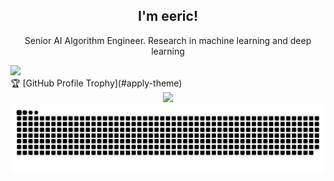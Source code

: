 <p align="center">
  <h2 align="center">I'm eeric!</h2>
</p>
<p align="center">
  Senior AI Algorithm Engineer. Research in machine learning and deep learning
</p>
<div align="left"> <img src="https://visitor-badge.glitch.me/badge?page_id=eeric" /> </div>
🏆 [GitHub Profile Trophy](#apply-theme)

<div align="center"> <img src="https://github-profile-trophy.vercel.app/?username=eeric&row=1&theme=discord&margin-w=10" /> </div>
<img src="https://github.com/eeric/Pedestrian-detection-paper-list/blob/main/Visualize/github-snake.svg">




